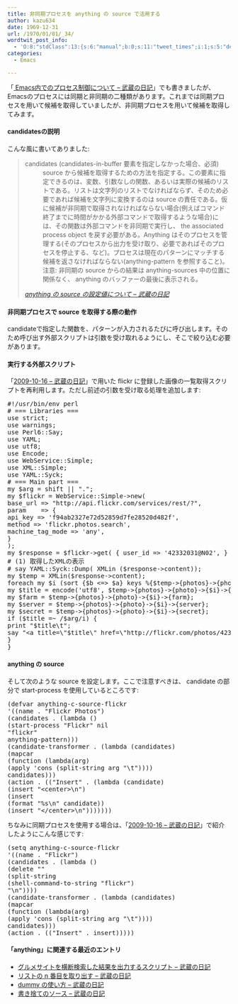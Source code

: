 ```yaml
---
title: 非同期プロセスを anything の source で活用する
author: kazu634
date: 1969-12-31
url: /1970/01/01/_34/
wordtwit_post_info:
  - 'O:8:"stdClass":13:{s:6:"manual";b:0;s:11:"tweet_times";i:1;s:5:"delay";i:0;s:7:"enabled";i:1;s:10:"separation";s:2:"60";s:7:"version";s:3:"3.7";s:14:"tweet_template";b:0;s:6:"status";i:2;s:6:"result";a:0:{}s:13:"tweet_counter";i:2;s:13:"tweet_log_ids";a:1:{i:0;i:4973;}s:9:"hash_tags";a:0:{}s:8:"accounts";a:1:{i:0;s:7:"kazu634";}}'
categories:
  - Emacs

---
```

<div class="section">
<p>
    「<a href="http://d.hatena.ne.jp/sirocco634/20091129/1259505469" onclick="__gaTracker('send', 'event', 'outbound-article', 'http://d.hatena.ne.jp/sirocco634/20091129/1259505469', ' Emacs内でのプロセス制御について &#8211; 武蔵の日記');" target="_blank"> Emacs内でのプロセス制御について &#8211; 武蔵の日記</a>」でも書きましたが、Emacsのプロセスには同期と非同期の二種類があります。これまでは同期プロセスを用いて候補を取得していましたが、非同期プロセスを用いて候補を取得してみます。
</p>
  
<h4>
    candidatesの説明
</h4>
  
<p>
    こんな風に書いてありました:
</p>
  
<blockquote title="武蔵の日記" cite="http://d.hatena.ne.jp/sirocco634/20091012/1255336649">
<dl>
<dt>
        candidates (candidates-in-buffer 要素を指定しなかった場合、必須)
</dt>
      
<dd>
        source から候補を取得するための方法を指定する。この要素に指定できるのは、変数、引数なしの関数、あるいは実際の候補のリストである。リストは文字列のリストでなければならず、そのため必要であれば候補を文字列に変換するのは source の責任である。仮に候補が非同期で取得されなければならない場合(例えばコマンド終了までに時間がかかる外部コマンドで取得するような場合)には、その関数は外部コマンドを非同期で実行し、 the associated process object を戻す必要がある。Anything はそのプロセスを管理する(そのプロセスから出力を受け取り、必要であればそのプロセスを停止する、など)。プロセスは現在のパターンにマッチする候補を返さなければならない(anything-pattern を参照すること)。注意: 非同期の source からの結果は anything-sources 中の位置に関係なく、 anything のバッファーの最後に表示される。
</dd>
</dl>
    
<p>
<cite><a href="http://d.hatena.ne.jp/sirocco634/20091012/1255336649" onclick="__gaTracker('send', 'event', 'outbound-article', 'http://d.hatena.ne.jp/sirocco634/20091012/1255336649', ' anything の source の設定値について &#8211; 武蔵の日記');" target="_blank"> anything の source の設定値について &#8211; 武蔵の日記</a></cite>
</p>
</blockquote>
  
<p>
</p>
  
<h4>
    非同期プロセスで source を取得する際の動作
</h4>
  
<p>
    candidateで指定した関数を、パターンが入力されるたびに呼び出します。そのため呼び出す外部スクリプトは引数を受け取れるようにし、そこで絞り込む必要があります。
</p>
  
<h4>
    実行する外部スクリプト
</h4>
  
<p>
    「<a href="http://d.hatena.ne.jp/sirocco634/20091016#1255698987" onclick="__gaTracker('send', 'event', 'outbound-article', 'http://d.hatena.ne.jp/sirocco634/20091016#1255698987', '2009-10-16 &#8211; 武蔵の日記');" target="_blank">2009-10-16 &#8211; 武蔵の日記</a>」で用いた flickr に登録した画像の一覧取得スクリプトを再利用します。ただし前述の引数を受け取る処理を追加します:
</p>
  
<pre class="syntax-highlight">
<span class="synPreProc">#!/usr/bin/env perl</span>
<span class="synComment"># === Libraries ===</span>
<span class="synStatement">use strict</span>;
<span class="synStatement">use warnings</span>;
<span class="synStatement">use </span>Perl6::Say;
<span class="synStatement">use </span>YAML;
<span class="synStatement">use utf8</span>;
<span class="synStatement">use </span>Encode;
<span class="synStatement">use </span>WebService::Simple;
<span class="synStatement">use </span>XML::Simple;
<span class="synStatement">use </span>YAML::Syck;
<span class="synComment"># === Main part ===</span>
<span class="synStatement">my</span> <span class="synIdentifier">$arg</span> = <span class="synStatement">shift</span> || <span class="synConstant">&#34;.&#34;</span>;
<span class="synStatement">my</span> <span class="synIdentifier">$flickr</span> = WebService::Simple-&#62;<span class="synStatement">new</span>(
<span class="synConstant">base_url </span>=&#62; <span class="synConstant">&#34;http://api.flickr.com/services/rest/?&#34;</span>,
<span class="synConstant">param    </span>=&#62; {
<span class="synConstant">api_key </span>=&#62; <span class="synConstant">'f94ab2327e72d52859d7fe28520d482f'</span>,
<span class="synConstant">method </span>=&#62; <span class="synConstant">'flickr.photos.search'</span>,
<span class="synConstant">machine_tag_mode </span>=&#62; <span class="synConstant">'any'</span>,
}
);
<span class="synStatement">my</span> <span class="synIdentifier">$response</span> = <span class="synIdentifier">$flickr</span>-&#62;get( { <span class="synConstant">user_id </span>=&#62; <span class="synConstant">'42332031@N02'</span>, } );
<span class="synComment"># (1) 取得したXMLの表示</span>
<span class="synComment"># say YAML::Syck::Dump( XMLin ($response-&#62;content));</span>
<span class="synStatement">my</span> <span class="synIdentifier">$temp</span> = XMLin(<span class="synIdentifier">$response</span>-&#62;content);
<span class="synStatement">foreach</span> <span class="synStatement">my</span> <span class="synIdentifier">$i</span> (<span class="synStatement">sort</span> {<span class="synIdentifier">$b</span> &#60;=&#62; <span class="synIdentifier">$a</span>} <span class="synStatement">keys</span> %{<span class="synIdentifier">$temp</span>-&#62;{photos}-&#62;{photo}}) {
<span class="synStatement">my</span> <span class="synIdentifier">$title</span> = encode(<span class="synConstant">'utf8'</span>, <span class="synIdentifier">$temp</span>-&#62;{photos}-&#62;{photo}-&#62;{<span class="synIdentifier">$i</span>}-&#62;{title});
<span class="synStatement">my</span> <span class="synIdentifier">$farm</span> = <span class="synIdentifier">$temp</span>-&#62;{photos}-&#62;{photo}-&#62;{<span class="synIdentifier">$i</span>}-&#62;{farm};
<span class="synStatement">my</span> <span class="synIdentifier">$server</span> = <span class="synIdentifier">$temp</span>-&#62;{photos}-&#62;{photo}-&#62;{<span class="synIdentifier">$i</span>}-&#62;{server};
<span class="synStatement">my</span> <span class="synIdentifier">$secret</span> = <span class="synIdentifier">$temp</span>-&#62;{photos}-&#62;{photo}-&#62;{<span class="synIdentifier">$i</span>}-&#62;{secret};
<span class="synStatement">if</span> (<span class="synIdentifier">$title</span> =~<span class="synStatement"> /</span><span class="synIdentifier">$arg</span><span class="synStatement">/i</span>) {
<span class="synStatement">print</span> <span class="synConstant">&#34;</span><span class="synIdentifier">$title</span><span class="synSpecial">\t</span><span class="synConstant">&#34;</span>;
say <span class="synConstant">&#34;&#60;a title=</span><span class="synSpecial">\&#34;</span><span class="synIdentifier">$title</span><span class="synSpecial">\&#34;</span><span class="synConstant"> href=</span><span class="synSpecial">\&#34;</span><span class="synConstant">http://flickr.com/photos/42332031</span><span class="synSpecial">\@</span><span class="synConstant">N02/</span><span class="synIdentifier">$i</span><span class="synConstant">/</span><span class="synSpecial">\&#34;</span><span class="synConstant">&#62;&#60;img src=</span><span class="synSpecial">\&#34;</span><span class="synConstant">http://farm</span><span class="synIdentifier">$farm</span><span class="synConstant">.static.flickr.com/</span><span class="synIdentifier">$server</span><span class="synConstant">/</span><span class="synIdentifier">$i</span><span class="synSpecial">\_</span><span class="synIdentifier">$secret</span><span class="synConstant">.jpg</span><span class="synSpecial">\&#34;</span><span class="synConstant"> /&#62;&#60;/a&#62;&#34;</span>;
}
}
</pre>
  
<h4>
    anything の source
</h4>
  
<p>
    そして次のような source を設定します。ここで注意すべきは、 candidate の部分で start-process を使用しているところです:
</p>
  
<pre class="syntax-highlight">
<span class="synSpecial">(</span><span class="synStatement">defvar</span> anything-c-source-flickr
<span class="synSpecial">'((</span>name . <span class="synConstant">&#34;Flickr Photos&#34;</span><span class="synSpecial">)</span>
<span class="synSpecial">(</span>candidates . <span class="synSpecial">(</span><span class="synStatement">lambda</span> <span class="synSpecial">()</span>
<span class="synSpecial">(</span>start-process <span class="synConstant">&#34;Flickr&#34;</span> <span class="synStatement">nil</span>
<span class="synConstant">&#34;flickr&#34;</span>
anything-pattern<span class="synSpecial">)))</span>
<span class="synSpecial">(</span>candidate-transformer . <span class="synSpecial">(</span><span class="synStatement">lambda</span> <span class="synSpecial">(</span>candidates<span class="synSpecial">)</span>
<span class="synSpecial">(</span><span class="synStatement">mapcar</span>
<span class="synSpecial">(</span><span class="synStatement">function</span> <span class="synSpecial">(</span><span class="synStatement">lambda</span><span class="synSpecial">(</span>arg<span class="synSpecial">)</span>
<span class="synSpecial">(</span><span class="synStatement">apply</span> '<span class="synStatement">cons</span> <span class="synSpecial">(</span>split-string arg <span class="synConstant">&#34;\t&#34;</span><span class="synSpecial">))))</span>
candidates<span class="synSpecial">)))</span>
<span class="synSpecial">(</span>action . <span class="synSpecial">((</span><span class="synConstant">&#34;Insert&#34;</span> . <span class="synSpecial">(</span><span class="synStatement">lambda</span> <span class="synSpecial">(</span>candidate<span class="synSpecial">)</span>
<span class="synSpecial">(</span>insert <span class="synConstant">&#34;&#60;center&#62;\n&#34;</span><span class="synSpecial">)</span>
<span class="synSpecial">(</span>insert
<span class="synSpecial">(</span><span class="synStatement">format</span> <span class="synConstant">&#34;%s\n&#34;</span> candidate<span class="synSpecial">))</span>
<span class="synSpecial">(</span>insert <span class="synConstant">&#34;&#60;/center&#62;\n&#34;</span><span class="synSpecial">)))))))</span>
</pre>
  
<p>
    ちなみに同期プロセスを使用する場合は、「<a href="http://d.hatena.ne.jp/sirocco634/20091016#1255698987" onclick="__gaTracker('send', 'event', 'outbound-article', 'http://d.hatena.ne.jp/sirocco634/20091016#1255698987', '2009-10-16 &#8211; 武蔵の日記');" target="_blank">2009-10-16 &#8211; 武蔵の日記</a>」で紹介したようにこんな感じです:
</p>
  
<pre class="syntax-highlight">
<span class="synSpecial">(</span><span class="synStatement">setq</span> anything-c-source-flickr
<span class="synSpecial">'((</span>name . <span class="synConstant">&#34;Flickr&#34;</span><span class="synSpecial">)</span>
<span class="synSpecial">(</span>candidates . <span class="synSpecial">(</span><span class="synStatement">lambda</span> <span class="synSpecial">()</span>
<span class="synSpecial">(</span><span class="synStatement">delete</span> <span class="synConstant">&#34;&#34;</span>
<span class="synSpecial">(</span>split-string
<span class="synSpecial">(</span>shell-command-to-string <span class="synConstant">&#34;flickr&#34;</span><span class="synSpecial">)</span>
<span class="synConstant">&#34;\n&#34;</span><span class="synSpecial">))))</span>
<span class="synSpecial">(</span>candidate-transformer . <span class="synSpecial">(</span><span class="synStatement">lambda</span> <span class="synSpecial">(</span>candidates<span class="synSpecial">)</span>
<span class="synSpecial">(</span><span class="synStatement">mapcar</span>
<span class="synSpecial">(</span><span class="synStatement">function</span> <span class="synSpecial">(</span><span class="synStatement">lambda</span><span class="synSpecial">(</span>arg<span class="synSpecial">)</span>
<span class="synSpecial">(</span><span class="synStatement">apply</span> '<span class="synStatement">cons</span> <span class="synSpecial">(</span>split-string arg <span class="synConstant">&#34;\t&#34;</span><span class="synSpecial">))))</span>
candidates<span class="synSpecial">)))</span>
<span class="synSpecial">(</span>action . <span class="synSpecial">((</span><span class="synConstant">&#34;Insert&#34;</span> . insert<span class="synSpecial">)))))</span>
</pre>
  
<h4>
    「anything」に関連する最近のエントリ
</h4>
  
<ul>
<li>
<a href="http://d.hatena.ne.jp/sirocco634/20091118/1258549834" onclick="__gaTracker('send', 'event', 'outbound-article', 'http://d.hatena.ne.jp/sirocco634/20091118/1258549834', ' グルメサイトを横断検索した結果を出力するスクリプト &#8211; 武蔵の日記');" target="_blank"> グルメサイトを横断検索した結果を出力するスクリプト &#8211; 武蔵の日記</a>
</li>
<li>
<a href="http://d.hatena.ne.jp/sirocco634/20091112/1258032660" onclick="__gaTracker('send', 'event', 'outbound-article', 'http://d.hatena.ne.jp/sirocco634/20091112/1258032660', ' リストの n 番目を取り出す &#8211; 武蔵の日記');" target="_blank"> リストの n 番目を取り出す &#8211; 武蔵の日記</a>
</li>
<li>
<a href="http://d.hatena.ne.jp/sirocco634/20091101/1257084590" onclick="__gaTracker('send', 'event', 'outbound-article', 'http://d.hatena.ne.jp/sirocco634/20091101/1257084590', ' dummy の使い方 &#8211; 武蔵の日記');" target="_blank"> dummy の使い方 &#8211; 武蔵の日記</a>
</li>
<li>
<a href="http://d.hatena.ne.jp/sirocco634/20091029/1256826524" onclick="__gaTracker('send', 'event', 'outbound-article', 'http://d.hatena.ne.jp/sirocco634/20091029/1256826524', ' 書き捨てのソース &#8211; 武蔵の日記');" target="_blank"> 書き捨てのソース &#8211; 武蔵の日記</a>
</li>
</ul>
</div>